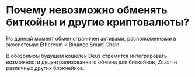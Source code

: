# Почему невозможно обменять биткойны и другие криптовалюты?

На данный момент обмен ограничен активами, расположенными в экосистемах Ethereum и Binance Smart Chain.

В обозримом будущем кошелек Deus стремится интегрировать возможности децентрализованного обмена для биткойнов, Zcash и различных других блокчейнов.